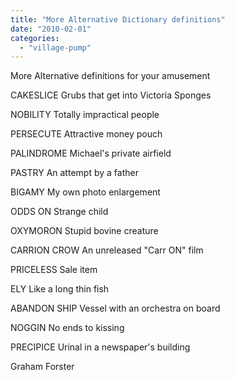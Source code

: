 ```yaml
---
title: "More Alternative Dictionary definitions"
date: "2010-02-01"
categories: 
  - "village-pump"
---
```


More Alternative definitions for your amusement

CAKESLICE Grubs that get into Victoria Sponges

NOBILITY Totally impractical people

PERSECUTE Attractive money pouch

PALINDROME Michael's private airfield

PASTRY An attempt by a father

BIGAMY My own photo enlargement

ODDS ON Strange child

OXYMORON Stupid bovine creature

CARRION CROW An unreleased "Carr ON" film

PRICELESS Sale item

ELY Like a long thin fish

ABANDON SHIP Vessel with an orchestra on board

NOGGIN No ends to kissing

PRECIPICE Urinal in a newspaper's building

Graham Forster
